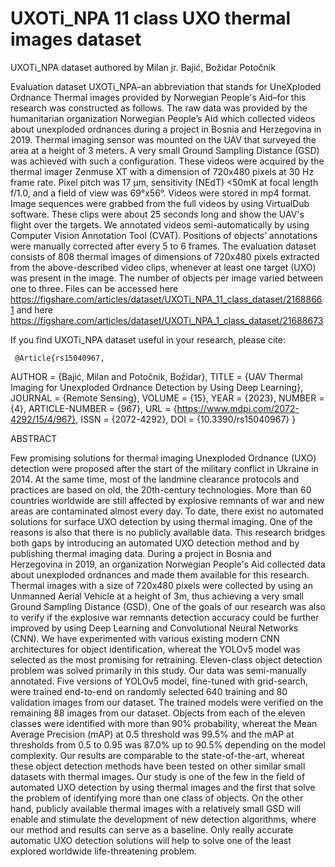 # UXOTi_NPA 11 class UXO thermal images dataset
UXOTi_NPA dataset authored by Milan jr. Bajić, Božidar Potočnik

Evaluation dataset UXOTi_NPA–an abbreviation that stands for UneXploded Ordnance Thermal images provided by Norwegian People's Aid–for this research was constructed as follows. The raw data was provided by the humanitarian organization Norwegian People’s Aid which collected videos about unexploded ordnances during a project in Bosnia and Herzegovina in 2019. Thermal imaging sensor was mounted on the UAV that surveyed the area at a height of 3 meters. A very small Ground Sampling Distance (GSD) was achieved with such a configuration. These videos were acquired by the thermal imager Zenmuse XT with a dimension of 720x480 pixels at 30 Hz frame rate. Pixel pitch was 17 μm, sensitivity (NEdT) <50mK at focal length f/1.0, and a field of view was 69°x56°. Videos were stored in mp4 format. Image sequences were grabbed from the full videos by using VirtualDub software. These clips were about 25 seconds long and show the UAV's flight over the targets. We annotated videos semi-automatically by using Computer Vision Annotation Tool (CVAT). Positions of objects’ annotations were manually corrected after every 5 to 6 frames. The evaluation dataset consists of 808 thermal images of dimensions of 720x480 pixels extracted from the above-described video clips, whenever at least one target (UXO) was present in the image. The number of objects per image varied between one to three. 
Files can be accessed here https://figshare.com/articles/dataset/UXOTi_NPA_11_class_dataset/21688661 and here https://figshare.com/articles/dataset/UXOTi_NPA_1_class_dataset/21688673

If you find UXOTi_NPA dataset useful in your research, please cite:

     @Article{rs15040967,
AUTHOR = {Bajić, Milan and Potočnik, Božidar},
TITLE = {UAV Thermal Imaging for Unexploded Ordnance Detection by Using Deep Learning},
JOURNAL = {Remote Sensing},
VOLUME = {15},
YEAR = {2023},
NUMBER = {4},
ARTICLE-NUMBER = {967},
URL = {https://www.mdpi.com/2072-4292/15/4/967},
ISSN = {2072-4292},
DOI = {10.3390/rs15040967}
}

ABSTRACT

Few promising solutions for thermal imaging Unexploded Ordnance (UXO) detection were proposed after the start of the military conflict in Ukraine in 2014. At the same time, most of the landmine clearance protocols and practices are based on old, the 20th-century technologies. More than 60 countries worldwide are still affected by explosive remnants of war and new areas are contaminated almost every day. To date, there exist no automated solutions for surface UXO detection by using thermal imaging. One of the reasons is also that there is no publicly available data. This research bridges both gaps by introducing an automated UXO detection method and by publishing thermal imaging data. During a project in Bosnia and Herzegovina in 2019, an organization Norwegian People's Aid collected data about unexploded ordnances and made them available for this research. Thermal images with a size of 720x480 pixels were collected by using an Unmanned Aerial Vehicle at a height of 3m, thus achieving a very small Ground Sampling Distance (GSD). One of the goals of our research was also to verify if the explosive war remnants detection accuracy could be further improved by using Deep Learning and Convolutional Neural Networks (CNN). We have experimented with various existing modern CNN architectures for object identification, whereat the YOLOv5 model was selected as the most promising for retraining. Eleven-class object detection problem was solved primarily in this study. Our data was semi-manually annotated. Five versions of YOLOv5 model, fine-tuned with grid-search, were trained end-to-end on randomly selected 640 training and 80 validation images from our dataset. The trained models were verified on the remaining 88 images from our dataset. Objects from each of the eleven classes were identified with more than 90% probability, whereat the Mean Average Precision (mAP) at 0.5 threshold was 99.5% and the mAP at thresholds from 0.5 to 0.95 was 87.0% up to 90.5% depending on the model complexity. Our results are comparable to the state-of-the-art, whereat these object detection methods have been tested on other similar small datasets with thermal images. Our study is one of the few in the field of automated UXO detection by using thermal images and the first that solve the problem of identifying more than one class of objects. On the other hand, publicly available thermal images with a relatively small GSD will enable and stimulate the development of new detection algorithms, where our method and results can serve as a baseline. Only really accurate automatic UXO detection solutions will help to solve one of the least explored worldwide life-threatening problem.
